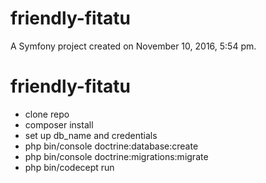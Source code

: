 friendly-fitatu
===============

A Symfony project created on November 10, 2016, 5:54 pm.
# friendly-fitatu

- clone repo
- composer install
- set up db_name and credentials
- php bin/console doctrine:database:create
- php bin/console doctrine:migrations:migrate
- php bin/codecept run

